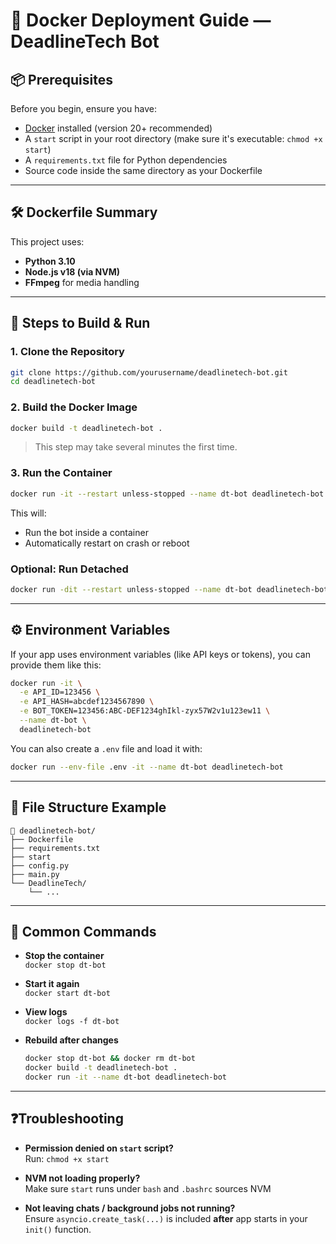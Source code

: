 
# 🐳 Docker Deployment Guide — DeadlineTech Bot

## 📦 Prerequisites

Before you begin, ensure you have:

- [Docker](https://www.docker.com/products/docker-desktop) installed (version 20+ recommended)
- A `start` script in your root directory (make sure it's executable: `chmod +x start`)
- A `requirements.txt` file for Python dependencies
- Source code inside the same directory as your Dockerfile

---

## 🛠 Dockerfile Summary

This project uses:

- **Python 3.10**
- **Node.js v18 (via NVM)**
- **FFmpeg** for media handling

---

## 🚀 Steps to Build & Run

### 1. Clone the Repository

```bash
git clone https://github.com/yourusername/deadlinetech-bot.git
cd deadlinetech-bot
```

### 2. Build the Docker Image

```bash
docker build -t deadlinetech-bot .
```

> This step may take several minutes the first time.

### 3. Run the Container

```bash
docker run -it --restart unless-stopped --name dt-bot deadlinetech-bot
```

This will:
- Run the bot inside a container
- Automatically restart on crash or reboot

### Optional: Run Detached

```bash
docker run -dit --restart unless-stopped --name dt-bot deadlinetech-bot
```

---

## ⚙ Environment Variables

If your app uses environment variables (like API keys or tokens), you can provide them like this:

```bash
docker run -it \
  -e API_ID=123456 \
  -e API_HASH=abcdef1234567890 \
  -e BOT_TOKEN=123456:ABC-DEF1234ghIkl-zyx57W2v1u123ew11 \
  --name dt-bot \
  deadlinetech-bot
```

You can also create a `.env` file and load it with:

```bash
docker run --env-file .env -it --name dt-bot deadlinetech-bot
```

---

## 📄 File Structure Example

```
📁 deadlinetech-bot/
├── Dockerfile
├── requirements.txt
├── start
├── config.py
├── main.py
└── DeadlineTech/
    └── ...
```

---

## 📌 Common Commands

- **Stop the container**  
  `docker stop dt-bot`

- **Start it again**  
  `docker start dt-bot`

- **View logs**  
  `docker logs -f dt-bot`

- **Rebuild after changes**  
  ```bash
  docker stop dt-bot && docker rm dt-bot
  docker build -t deadlinetech-bot .
  docker run -it --name dt-bot deadlinetech-bot
  ```

---

## ❓Troubleshooting

- **Permission denied on `start` script?**  
  Run: `chmod +x start`

- **NVM not loading properly?**  
  Make sure `start` runs under `bash` and `.bashrc` sources NVM

- **Not leaving chats / background jobs not running?**  
  Ensure `asyncio.create_task(...)` is included **after** app starts in your `init()` function.
